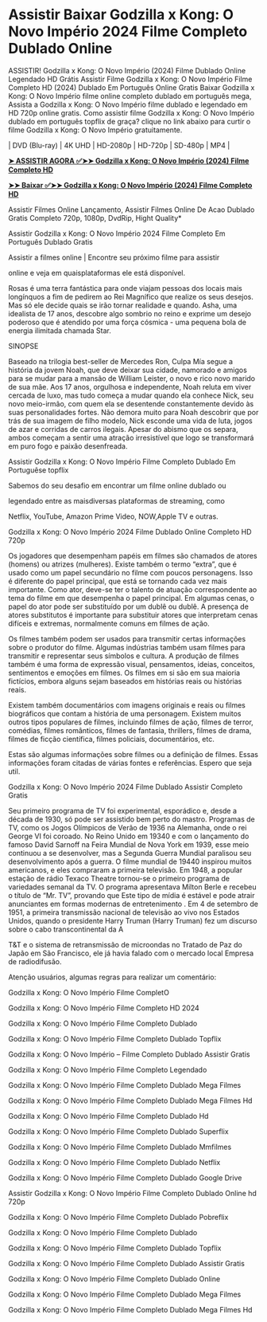 <h1>Assistir Baixar Godzilla x Kong: O Novo Império 2024 Filme Completo Dublado Online</h1>
ASSISTIR! Godzilla x Kong: O Novo Império (2024) Filme Dublado Online Legendado HD Grátis Assistir Filme Godzilla x Kong: O Novo Império Filme Completo HD (2024) Dublado Em Português Online Gratis Baixar Godzilla x Kong: O Novo Império filme online completo dublado em português mega, Assista a Godzilla x Kong: O Novo Império filme dublado e legendado em HD 720p online gratis. Como assistir filme Godzilla x Kong: O Novo Império dublado em português topflix de graça? clique no link abaixo para curtir o filme Godzilla x Kong: O Novo Império gratuitamente.

| DVD (Blu-ray) | 4K UHD | HD-2080p | HD-720p | SD-480p | MP4 |


**[➤ ASSISTIR AGORA ✅➤➤ Godzilla x Kong: O Novo Império (2024) Filme Completo HD](https://bit.ly/3WlRtts)**


**[➤➤ Baixar ✅➤➤ Godzilla x Kong: O Novo Império (2024) Filme Completo HD](https://bit.ly/3WlRtts)**


Assistir Filmes Online Lançamento, Assistir Filmes Online De Acao Dublado Gratis Completo 720p, 1080p, DvdRip, Hight Quality*

Assistir Godzilla x Kong: O Novo Império 2024 Filme Completo Em Português Dublado Gratis

Assistir a filmes online | Encontre seu próximo filme para assistir

online e veja em quaisplataformas ele está disponível.

Rosas é uma terra fantástica para onde viajam pessoas dos locais mais longínquos a fim de pedirem ao Rei Magnífico que realize os seus desejos. Mas só ele decide quais se irão tornar realidade e quando. Asha, uma idealista de 17 anos, descobre algo sombrio no reino e exprime um desejo poderoso que é atendido por uma força cósmica - uma pequena bola de energia ilimitada chamada Star.

SINOPSE

Baseado na trilogia best-seller de Mercedes Ron, Culpa Mía segue a história da jovem Noah, que deve deixar sua cidade, namorado e amigos para se mudar para a mansão de William Leister, o novo e rico novo marido de sua mãe. Aos 17 anos, orgulhosa e independente, Noah reluta em viver cercada de luxo, mas tudo começa a mudar quando ela conhece Nick, seu novo meio-irmão, com quem ela se desentende constantemente devido às suas personalidades fortes. Não demora muito para Noah descobrir que por trás de sua imagem de filho modelo, Nick esconde uma vida de luta, jogos de azar e corridas de carros ilegais. Apesar do abismo que os separa, ambos começam a sentir uma atração irresistível que logo se transformará em puro fogo e paixão desenfreada.

Assistir Godzilla x Kong: O Novo Império Filme Completo Dublado Em Portuguêse topflix

Sabemos do seu desafio em encontrar um filme online dublado ou

legendado entre as maisdiversas plataformas de streaming, como

Netflix, YouTube, Amazon Prime Video, NOW,Apple TV e outras.

Godzilla x Kong: O Novo Império 2024 Filme Dublado Online Completo HD 720p

Os jogadores que desempenham papéis em filmes são chamados de atores (homens) ou atrizes (mulheres). Existe também o termo “extra”, que é usado como um papel secundário no filme com poucos personagens. Isso é diferente do papel principal, que está se tornando cada vez mais importante. Como ator, deve-se ter o talento de atuação correspondente ao tema do filme em que desempenha o papel principal. Em algumas cenas, o papel do ator pode ser substituído por um dublê ou dublê. A presença de atores substitutos é importante para substituir atores que interpretam cenas difíceis e extremas, normalmente comuns em filmes de ação.

Os filmes também podem ser usados para transmitir certas informações sobre o produtor do filme. Algumas indústrias também usam filmes para transmitir e representar seus símbolos e cultura. A produção de filmes também é uma forma de expressão visual, pensamentos, ideias, conceitos, sentimentos e emoções em filmes. Os filmes em si são em sua maioria fictícios, embora alguns sejam baseados em histórias reais ou histórias reais.

Existem também documentários com imagens originais e reais ou filmes biográficos que contam a história de uma personagem. Existem muitos outros tipos populares de filmes, incluindo filmes de ação, filmes de terror, comédias, filmes românticos, filmes de fantasia, thrillers, filmes de drama, filmes de ficção científica, filmes policiais, documentários, etc.

Estas são algumas informações sobre filmes ou a definição de filmes. Essas informações foram citadas de várias fontes e referências. Espero que seja util.

Godzilla x Kong: O Novo Império 2024 Filme Dublado Assistir Completo Gratis

Seu primeiro programa de TV foi experimental, esporádico e, desde a década de 1930, só pode ser assistido bem perto do mastro. Programas de TV, como os Jogos Olímpicos de Verão de 1936 na Alemanha, onde o rei George VI foi coroado. No Reino Unido em 19340 e com o lançamento do famoso David Sarnoff na Feira Mundial de Nova York em 1939, esse meio continuou a se desenvolver, mas a Segunda Guerra Mundial paralisou seu desenvolvimento após a guerra. O filme mundial de 19440 inspirou muitos americanos, e eles compraram a primeira televisão. Em 1948, a popular estação de rádio Texaco Theatre tornou-se o primeiro programa de variedades semanal da TV. O programa apresentava Milton Berle e recebeu o título de “Mr. TV”, provando que Este tipo de mídia é estável e pode atrair anunciantes em formas modernas de entretenimento . Em 4 de setembro de 1951, a primeira transmissão nacional de televisão ao vivo nos Estados Unidos, quando o presidente Harry Truman (Harry Truman) fez um discurso sobre o cabo transcontinental da A

T&T e o sistema de retransmissão de microondas no Tratado de Paz do Japão em São Francisco, ele já havia falado com o mercado local Empresa de radiodifusão.

Atenção usuários, algumas regras para realizar um comentário:


Godzilla x Kong: O Novo Império Filme CompletO

Godzilla x Kong: O Novo Império Filme Completo HD 2024

Godzilla x Kong: O Novo Império Filme Completo Dublado

Godzilla x Kong: O Novo Império Filme Completo Dublado Topflix

Godzilla x Kong: O Novo Império – Filme Completo Dublado Assistir Gratis

Godzilla x Kong: O Novo Império Filme Completo Legendado

Godzilla x Kong: O Novo Império Filme Completo Dublado Mega Filmes

Godzilla x Kong: O Novo Império Filme Completo Dublado Mega Filmes Hd

Godzilla x Kong: O Novo Império Filme Completo Dublado Hd

Godzilla x Kong: O Novo Império Filme Completo Dublado Superflix

Godzilla x Kong: O Novo Império Filme Completo Dublado Mmfilmes

Godzilla x Kong: O Novo Império Filme Completo Dublado Netflix

Godzilla x Kong: O Novo Império Filme Completo Dublado Google Drive

Assistir Godzilla x Kong: O Novo Império Filme Completo Dublado Online hd 720p

Godzilla x Kong: O Novo Império Filme Completo Dublado Pobreflix

Godzilla x Kong: O Novo Império Filme Completo Dublado

Godzilla x Kong: O Novo Império Filme Completo Dublado Topflix

Godzilla x Kong: O Novo Império Filme Completo Dublado Assistir Gratis

Godzilla x Kong: O Novo Império Filme Completo Dublado Online

Godzilla x Kong: O Novo Império Filme Completo Dublado Mega Filmes

Godzilla x Kong: O Novo Império Filme Completo Dublado Mega Filmes Hd
